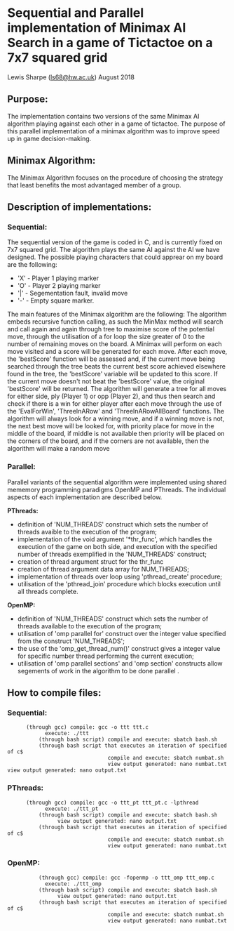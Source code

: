# Sequential and Parallel implementation of Minimax AI Search in a game of Tictactoe on a 7x7 squared grid
Lewis Sharpe (ls68@hw.ac.uk)
August 2018

## Purpose:
The implementation contains two versions of the same Minimax AI algorithm playing against each other in a game of tictactoe. The purpose of this parallel implementation of a minimax algorithm was to improve speed up in game decision-making.

## Minimax Algorithm:
The Minimax Algorithm focuses on the procedure of choosing the strategy that least benefits the most advantaged member of a group. 

## Description of implementations: 
### Sequential:
The sequential version of the game is coded in C, and is currently fixed on 7x7 squared grid. The algorithm plays the same AI against the AI we have designed. The  possible playing characters that could apprear on my board are the following:
- 'X' - Player 1 playing marker
- 'O' - Player 2 playing marker
- '|' - Segementation fault, invalid move
- '-' - Empty square marker.

The main features of the Minimax algorithm are the following:
The algorithm embeds recursive function calling, as such the MinMax method will search and call again and again through tree to maximise score of the potential move, through the utilisation of a for loop the size greater of 0 to the number of remaining moves on the board. A Minimax will perform on each move visited and a score will be generated for each move. After each move, the 'bestScore' function will be assessed and, if the current move being searched through the tree beats the current best score achieved elsewhere found in the tree, the 'bestScore' variable will be updated to this score. If the current move doesn't not beat the 'bestScore' value, the original 'bestScore' will be returned. The algorithm will generate a tree for all moves for either side, ply (Player 1) or opp (Player 2), and thus then search and check if there is a win for either player after each move through the use of the 'EvalForWin', 'ThreeInARow' and 'ThreeInARowAllBoard' functions. The algorithm will always look for a winning move, and if a winning move is not, the next best move will be looked for, with priority place for move in the middle of the board, if middle is not available then priority will be placed on the corners of the board, and if the corners are not available, then the algorithm will make a random move

### Parallel:
Parallel variants of the sequential algorithm were implemented using shared mememory programming paradigms OpenMP and PThreads. The individual aspects of each implementation are described below.

**PThreads:**
- definition of 'NUM_THREADS' construct which sets the number of threads avaible to the execution of the program;
- implementation of the void argument '*thr_func', which handles the execution of the game on both side, and execution with the specified number of threads exemplified in the 'NUM_THREADS' construct;
- creation of thread argument struct for the thr_func
- creation of thread argument data array for NUM_THREADS;
- implementation of threads over loop using 'pthread_create' procedure;
- utilisation of the 'pthread_join' procedure which blocks execution until all threads complete. 

**OpenMP:**
- definition of 'NUM_THREADS' construct which sets the number of threads available to the execution of the program;
- utilisation of 'omp parallel for' construct over the integer value specified from the construct 'NUM_THREADS';
- the use of the 'omp_get_thread_num()' construct gives a integer value for specific number thread performing the current execution;
- utilisation of 'omp parallel sections' and 'omp section' constructs allow segements of work in the algorithm to be done parallel .

## How to compile files: 

### Sequential:
	      (through gcc) compile: gcc -o ttt ttt.c
			    execute: ./ttt 
              (through bash script) compile and execute: sbatch bash.sh 
              (through bash script that executes an iteration of specified of c$
                                    compile and execute: sbatch numbat.sh
                                    view output generated: nano numbat.txt  				    view output generated: nano output.txt
                

### PThreads: 
	      (through gcc) compile: gcc -o ttt_pt ttt_pt.c -lpthread 	
			    execute: ./ttt_pt
              (through bash script) compile and execute: sbatch bash.sh
				    view output generated: nano output.txt
              (through bash script that executes an iteration of specified of c$
                                    compile and execute: sbatch numbat.sh
                                    view output generated: nano numbat.txt  

### OpenMP: 
              (through gcc) compile: gcc -fopenmp -o ttt_omp ttt_omp.c 
			    execute: ./ttt_omp
              (through bash script) compile and execute: sbatch bash.sh 
				    view output generated: nano output.txt
              (through bash script that executes an iteration of specified of c$
                                    compile and execute: sbatch numbat.sh
                                    view output generated: nano numbat.txt  
